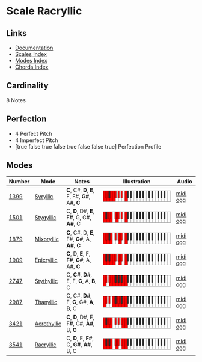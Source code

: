 # Scale Racryllic

## Links

- [Documentation](index.md)
- [Scales Index](Scales.md)
- [Modes Index](Modes.md)
- [Chords Index](Chords.md)

## Cardinality

8 Notes

## Perfection

- 4 Perfect Pitch
- 4 Imperfect Pitch
- [true false true false true false false true] Perfection Profile

## Modes

| Number | Mode | Notes | Illustration | Audio |
|--------|------|-------|--------------|-------|
| [1399](https://ianring.com/musictheory/scales/1399) | [Syryllic](ModeSyryllic.md) | **C**, C#, **D**, **E**, F, F#, **G#**, A#, **C** | ![CNaturalSyryllic](ModeCNaturalSyryllic.png) | [midi](ModeCNaturalSyryllic.mid) [ogg](ModeCNaturalSyryllic.ogg) | 
| [1501](https://ianring.com/musictheory/scales/1501) | [Stygyllic](ModeStygyllic.md) | C, **D**, D#, **E**, **F#**, G, G#, **A#**, C | ![CNaturalStygyllic](ModeCNaturalStygyllic.png) | [midi](ModeCNaturalStygyllic.mid) [ogg](ModeCNaturalStygyllic.ogg) | 
| [1879](https://ianring.com/musictheory/scales/1879) | [Mixoryllic](ModeMixoryllic.md) | **C**, C#, D, **E**, F#, **G#**, A, **A#**, **C** | ![CNaturalMixoryllic](ModeCNaturalMixoryllic.png) | [midi](ModeCNaturalMixoryllic.mid) [ogg](ModeCNaturalMixoryllic.ogg) | 
| [1909](https://ianring.com/musictheory/scales/1909) | [Epicryllic](ModeEpicryllic.md) | **C**, D, **E**, F, **F#**, **G#**, A, A#, **C** | ![CNaturalEpicryllic](ModeCNaturalEpicryllic.png) | [midi](ModeCNaturalEpicryllic.mid) [ogg](ModeCNaturalEpicryllic.ogg) | 
| [2747](https://ianring.com/musictheory/scales/2747) | [Stythyllic](ModeStythyllic.md) | C, **C#**, **D#**, E, F, **G**, A, **B**, C | ![CNaturalStythyllic](ModeCNaturalStythyllic.png) | [midi](ModeCNaturalStythyllic.mid) [ogg](ModeCNaturalStythyllic.ogg) | 
| [2987](https://ianring.com/musictheory/scales/2987) | [Thanyllic](ModeThanyllic.md) | C, C#, **D#**, F, **G**, G#, **A**, **B**, C | ![CNaturalThanyllic](ModeCNaturalThanyllic.png) | [midi](ModeCNaturalThanyllic.mid) [ogg](ModeCNaturalThanyllic.ogg) | 
| [3421](https://ianring.com/musictheory/scales/3421) | [Aerothyllic](ModeAerothyllic.md) | **C**, **D**, D#, E, **F#**, G#, **A#**, B, **C** | ![CNaturalAerothyllic](ModeCNaturalAerothyllic.png) | [midi](ModeCNaturalAerothyllic.mid) [ogg](ModeCNaturalAerothyllic.ogg) | 
| [3541](https://ianring.com/musictheory/scales/3541) | [Racryllic](ModeRacryllic.md) | C, **D**, E, **F#**, G, **G#**, **A#**, B, C | ![CNaturalRacryllic](ModeCNaturalRacryllic.png) | [midi](ModeCNaturalRacryllic.mid) [ogg](ModeCNaturalRacryllic.ogg) | 
